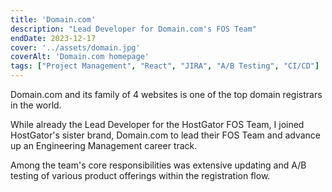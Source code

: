 ```yaml
---
title: 'Domain.com'
description: "Lead Developer for Domain.com's FOS Team"
endDate: 2023-12-17
cover: '../assets/domain.jpg'
coverAlt: 'Domain.com homepage'
tags: ["Project Management", "React", "JIRA", "A/B Testing", "CI/CD"]
---
```

Domain.com and its family of 4 websites is one of the top domain registrars in the world.

While already the Lead Developer for the HostGator FOS Team, I joined HostGator's sister brand, Domain.com to lead their FOS Team and advance up an Engineering Management career track.

Among the team's core responsibilities was extensive updating and A/B testing of various product offerings within the registration flow.
